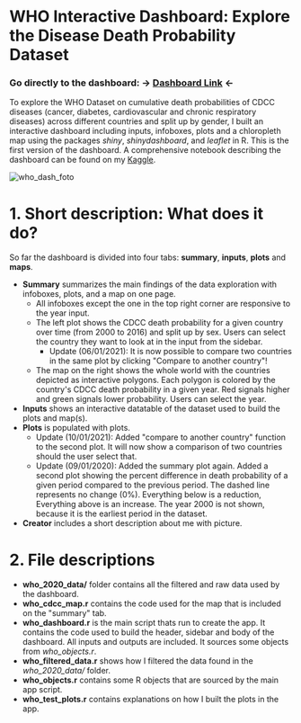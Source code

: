 # WHO Interactive Dashboard: Explore the Disease Death Probability Dataset

### Go directly to the dashboard: -> [Dashboard Link](https://reminho.shinyapps.io/who_2020_shinydashboard/) <-

To explore the WHO Dataset on cumulative death probabilities of CDCC diseases (cancer, diabetes, cardiovascular and chronic respiratory diseases) 
across different countries and split up by gender, I built an interactive dashboard including inputs, infoboxes, 
plots and a chloropleth map using the packages *shiny*, *shinydashboard*, and *leaflet* in R. This is the first version of the dashboard.
A comprehensive notebook describing the dashboard can be found on my [Kaggle](https://www.kaggle.com/reminho/who-dashboard-eda).
<br>

![who_dash_foto](https://i.ibb.co/BLSWhgn/reminho-shinyapps-io-who-2020-shinydashboard.png)

# 1. Short description: What does it do?

So far the dashboard is divided into four tabs: **summary**, **inputs**, **plots** and **maps**.

* **Summary** summarizes the main findings of the data exploration with infoboxes, plots, and a map on one page.
    + All infoboxes except the one in the top right corner are responsive to the year input.
    + The left plot shows the CDCC death probability for a given country over time (from 2000 to 2016) and split up by sex. 
    Users can select the country they want to look at in the input from the sidebar.
        + Update (06/01/2021): It is now possible to compare two countries in the same plot by clicking "Compare to another country"!
    * The map on the right shows the whole world with the countries depicted as interactive polygons. 
    Each polygon is colored by the country's CDCC death probability in a given year. Red signals higher and green signals lower probability. 
    Users can select the year.
* **Inputs** shows an interactive datatable of the dataset used to build the plots and map(s).
* **Plots** is populated with plots.
    + Update (10/01/2021): Added "compare to another country" function to the second plot. It will now show a comparison of two countries should the user select that.
    + Update (09/01/2020): Added the summary plot again. Added a second plot showing the percent difference in death probability of a given period compared to the previous period. The dashed line represents no change (0%). Everything below is a reduction, Everything above is an increase. The year 2000 is not shown, because it is the earliest period in the dataset.
* **Creator** includes a short description about me with picture.

# 2. File descriptions

* **who_2020_data/** folder contains all the filtered and raw data used by the dashboard.
* **who_cdcc_map.r** contains the code used for the map that is included on the "summary" tab.
* **who_dashboard.r** is the main script thats run to create the app. It contains the code used to build the header, sidebar and body of the dashboard. All inputs and outputs are included. It sources some objects from *who_objects.r*.
* **who_filtered_data.r** shows how I filtered the data found in the *who_2020_data/* folder.
* **who_objects.r** contains some R objects that are sourced by the main app script.
* **who_test_plots.r** contains explanations on how I built the plots in the app.
